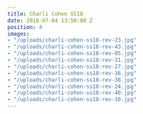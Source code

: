 ```yaml
---
title: Charli Cohen SS18
date: 2018-07-04 13:50:00 Z
position: 4
images:
- "/uploads/charli-cohen-ss18-rev-23.jpg"
- "/uploads/charli-cohen-ss18-rev-43.jpg"
- "/uploads/charli-cohen-ss18-rev-05.jpg"
- "/uploads/charli-cohen-ss18-rev-31.jpg"
- "/uploads/charli-cohen-ss18-rev-27.jpg"
- "/uploads/charli-cohen-ss18-rev-16.jpg"
- "/uploads/charli-cohen-ss18-rev-38.jpg"
- "/uploads/charli-cohen-ss18-rev-24.jpg"
- "/uploads/charli-cohen-ss18-rev-40.jpg"
- "/uploads/charli-cohen-ss18-rev-10.jpg"
---
```


